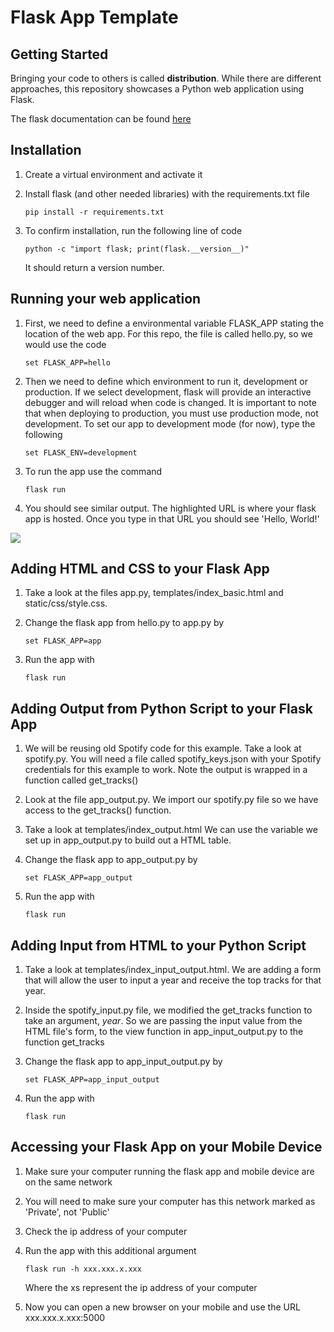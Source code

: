 # Flask App Template



## Getting Started

Bringing your code to others is called **distribution**. While there are different approaches, this repository showcases a Python web application using Flask.

The flask documentation can be found [here](https://flask.palletsprojects.com/en/2.3.x/)

## Installation

1. Create a virtual environment and activate it

2. Install flask (and other needed libraries) with the requirements.txt file

   ```
   pip install -r requirements.txt
   ```

3. To confirm installation, run the following line of code 

   ```
   python -c "import flask; print(flask.__version__)"
   ```

   It should return a version number.

## Running your web application

1. First, we need to define a environmental variable FLASK_APP stating the location of the web app. For this repo, the file is called hello.py, so we would use the code 

   ```
   set FLASK_APP=hello
   ```

2. Then we need to define which environment to run it, development or production. If we select development, flask will provide an interactive debugger and will reload when code is changed. It is important to note that when deploying to production, you must use production mode, not development. To set our app to development mode (for now), type the following 

   ```
   set FLASK_ENV=development
   ```

3. To run the app use the command 

   ```
   flask run
   ```

4. You should see similar output. The highlighted URL is where your flask app is hosted. Once you type in that URL you should see 'Hello, World!'

![](C:\Users\Kat.Sullivan\flask-test\images\tempsnip.png)



## Adding HTML and CSS to your Flask App

1. Take a look at the files app.py, templates/index_basic.html and static/css/style.css. 

2. Change the flask app from hello.py to app.py by 

   ```
   set FLASK_APP=app
   ```

3. Run the app with 

   ```
   flask run
   ```

   

## Adding Output from Python Script to your Flask App

1. We will be reusing old Spotify code for this example. Take a look at spotify.py. You will need a file called spotify_keys.json with your Spotify credentials for this example to work. Note the output is wrapped in a function called get_tracks()

2. Look at the file app_output.py. We import our spotify.py file so we have access to the get_tracks() function. 

3. Take a look at templates/index_output.html We can use the variable we set up in app_output.py to build out a HTML table.

4. Change the flask app to app_output.py by 

   ```
   set FLASK_APP=app_output
   ```

5. Run the app with 

   ```
   flask run
   ```

   

## Adding Input from HTML to your Python Script

1. Take a look at templates/index_input_output.html. We are adding a form that will allow the user to input a year and receive the top tracks for that year. 

2. Inside the spotify_input.py file, we modified the get_tracks function to take an argument, *year*. So we are passing the input value from the HTML file's form, to the view function in app_input_output.py to the function get_tracks

3. Change the flask app to app_input_output.py by 

   ```
   set FLASK_APP=app_input_output
   ```

4. Run the app with 

   ```
   flask run
   ```

   

## Accessing your Flask App on your Mobile Device

1. Make sure your computer running the flask app and mobile device are on the same network

2. You will need to make sure your computer has this network marked as 'Private', not 'Public'

3. Check the ip address of your computer

4. Run the app with this additional argument 

   ```
   flask run -h xxx.xxx.x.xxx
   ```

   Where the xs represent the ip address of your computer

5. Now you can open a new browser on your mobile and use the URL xxx.xxx.x.xxx:5000

